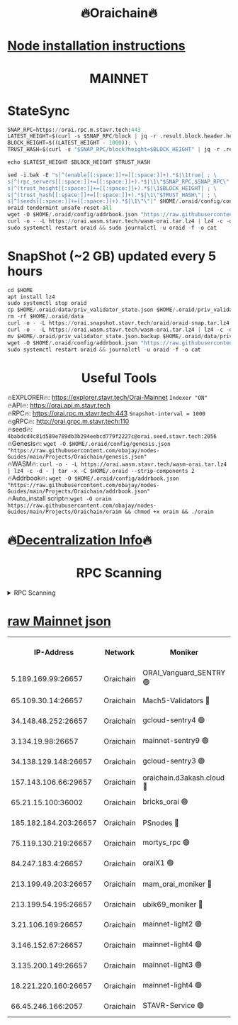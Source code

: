 <h1 align="center"> 🔥Oraichain🔥</h1>

[Node installation instructions](https://github.com/obajay/nodes-Guides/tree/main/Projects/Oraichain)
=
<h1 align="center"> MAINNET</h1>

# StateSync
```python
SNAP_RPC=https://orai.rpc.m.stavr.tech:443
LATEST_HEIGHT=$(curl -s $SNAP_RPC/block | jq -r .result.block.header.height); \
BLOCK_HEIGHT=$((LATEST_HEIGHT - 1000)); \
TRUST_HASH=$(curl -s "$SNAP_RPC/block?height=$BLOCK_HEIGHT" | jq -r .result.block_id.hash)

echo $LATEST_HEIGHT $BLOCK_HEIGHT $TRUST_HASH

sed -i.bak -E "s|^(enable[[:space:]]+=[[:space:]]+).*$|\1true| ; \
s|^(rpc_servers[[:space:]]+=[[:space:]]+).*$|\1\"$SNAP_RPC,$SNAP_RPC\"| ; \
s|^(trust_height[[:space:]]+=[[:space:]]+).*$|\1$BLOCK_HEIGHT| ; \
s|^(trust_hash[[:space:]]+=[[:space:]]+).*$|\1\"$TRUST_HASH\"| ; \
s|^(seeds[[:space:]]+=[[:space:]]+).*$|\1\"\"|" $HOME/.oraid/config/config.toml
oraid tendermint unsafe-reset-all
wget -O $HOME/.oraid/config/addrbook.json "https://raw.githubusercontent.com/obajay/nodes-Guides/main/Projects/Oraichain/addrbook.json"
curl -o - -L https://orai.wasm.stavr.tech/wasm-orai.tar.lz4 | lz4 -c -d - | tar -x -C $HOME/.oraid --strip-components 2
sudo systemctl restart oraid && sudo journalctl -u oraid -f -o cat
```
# SnapShot (~2 GB) updated every 5 hours
```python
cd $HOME
apt install lz4
sudo systemctl stop oraid
cp $HOME/.oraid/data/priv_validator_state.json $HOME/.oraid/priv_validator_state.json.backup
rm -rf $HOME/.oraid/data
curl -o - -L https://orai.snapshot.stavr.tech/oraid/oraid-snap.tar.lz4 | lz4 -c -d - | tar -x -C $HOME/.oraid --strip-components 2
curl -o - -L https://orai.wasm.stavr.tech/wasm-orai.tar.lz4 | lz4 -c -d - | tar -x -C $HOME/.oraid --strip-components 2
mv $HOME/.oraid/priv_validator_state.json.backup $HOME/.oraid/data/priv_validator_state.json
wget -O $HOME/.oraid/config/addrbook.json "https://raw.githubusercontent.com/obajay/nodes-Guides/main/Projects/Oraichain/addrbook.json"
sudo systemctl restart oraid && journalctl -u oraid -f -o cat
```

 <h1 align="center"> Useful Tools</h1>

🔥EXPLORER🔥:     https://explorer.stavr.tech/Orai-Mainnet        `Indexer "ON"` \
🔥API🔥:          https://orai.api.m.stavr.tech \
🔥RPC🔥:          https://orai.rpc.m.stavr.tech:443              `Snapshot-interval = 1000` \
🔥gRPC🔥:         http://orai.grpc.m.stavr.tech:110 \
🔥seed🔥:      `4babdcd4c81d589e789db3b294eebcd779f2227c@orai.seed.stavr.tech:2056` \
🔥Genesis🔥:   `wget -O $HOME/.oraid/config/genesis.json "https://raw.githubusercontent.com/obajay/nodes-Guides/main/Projects/Oraichain/genesis.json"` \
🔥WASM🔥:      `curl -o - -L https://orai.wasm.stavr.tech/wasm-orai.tar.lz4 | lz4 -c -d - | tar -x -C $HOME/.oraid --strip-components 2` \
🔥Addrbook🔥:  `wget -O $HOME/.oraid/config/addrbook.json "https://raw.githubusercontent.com/obajay/nodes-Guides/main/Projects/Oraichain/addrbook.json"` \
🔥Auto_install script🔥:`wget -O oraim https://raw.githubusercontent.com/obajay/nodes-Guides/main/Projects/Oraichain/oraim && chmod +x oraim && ./oraim`

🔥[Decentralization Info](https://github.com/obajay/StateSync-snapshots/tree/main/Projects/Oraichain/Decentralization)🔥
=
<h1 align="center"> RPC Scanning</h1>

<details>
<summary>RPC Scanning</summary>

<h2 align="center"> We scan nodes in real time every 4 hours. And we provide the final result of RPC endpoints.
We cannot influence the operation of these nodes in any way. </h2>


```python
If Voting Power is higher than 0 --> then the Node is a validator of the network and may be subject to attack and be a potential threat to the chain.
```
```python
We marked such validators with a red symbol
```

</details>

[raw Mainnet json](https://rpc-check.oraim.stavr.tech/oraim/rpc-oraim-result.json)
=


<table><tr><th>IP-Address</th><th>Network</th><th>Moniker</th><th>Latest Block Height</th><th>Earliest Block Height</th><th>Catching Up</th><th>Tx Index</th><th>Voting Power</th><th>Scan Time</th></tr><tr><td>5.189.169.99:26657</td><td>Oraichain</td><td>ORAI_Vanguard_SENTRY 🟢</td><td>16631323</td><td>0</td><td>False</td><td>off</td><td>0</td><td>2024-03-21T01:39:06.897958730UTC</td></tr><tr><td>65.109.30.14:26657</td><td>Oraichain</td><td>Mach5-Validators 🔴</td><td>16631362</td><td>0</td><td>False</td><td>off</td><td>212</td><td>2024-03-21T01:39:59.148256229UTC</td></tr><tr><td>34.148.48.252:26657</td><td>Oraichain</td><td>gcloud-sentry4 🟢</td><td>16631326</td><td>1</td><td>False</td><td>on</td><td>0</td><td>2024-03-21T01:39:10.188432385UTC</td></tr><tr><td>3.134.19.98:26657</td><td>Oraichain</td><td>mainnet-sentry9 🟢</td><td>16631343</td><td>1</td><td>False</td><td>on</td><td>0</td><td>2024-03-21T01:39:32.569921566UTC</td></tr><tr><td>34.138.129.148:26657</td><td>Oraichain</td><td>gcloud-sentry3 🟢</td><td>16631351</td><td>1</td><td>False</td><td>on</td><td>0</td><td>2024-03-21T01:39:47.493987947UTC</td></tr><tr><td>157.143.106.66:29657</td><td>Oraichain</td><td>oraichain.d3akash.cloud 🔴</td><td>16631332</td><td>15047495</td><td>False</td><td>on</td><td>187</td><td>2024-03-21T01:39:16.642271130UTC</td></tr><tr><td>65.21.15.100:36002</td><td>Oraichain</td><td>bricks_orai 🟢</td><td>16631368</td><td>15848470</td><td>False</td><td>on</td><td>0</td><td>2024-03-21T01:40:05.583098966UTC</td></tr><tr><td>185.182.184.203:26657</td><td>Oraichain</td><td>PSnodes 🔴</td><td>16631323</td><td>15946937</td><td>False</td><td>off</td><td>29</td><td>2024-03-21T01:39:07.211330348UTC</td></tr><tr><td>75.119.130.219:26657</td><td>Oraichain</td><td>mortys_rpc 🟢</td><td>16631358</td><td>15960001</td><td>False</td><td>on</td><td>0</td><td>2024-03-21T01:39:54.623175459UTC</td></tr><tr><td>84.247.183.4:26657</td><td>Oraichain</td><td>oraiX1 🟢</td><td>16630994</td><td>16177601</td><td>False</td><td>on</td><td>0</td><td>2024-03-21T01:40:09.971631633UTC</td></tr><tr><td>213.199.49.203:26657</td><td>Oraichain</td><td>mam_orai_moniker 🔴</td><td>16631340</td><td>16268001</td><td>False</td><td>on</td><td>8</td><td>2024-03-21T01:39:25.775677577UTC</td></tr><tr><td>213.199.54.195:26657</td><td>Oraichain</td><td>ubik69_moniker 🔴</td><td>16631323</td><td>16400001</td><td>False</td><td>on</td><td>1830</td><td>2024-03-21T01:39:07.538609374UTC</td></tr><tr><td>3.21.106.169:26657</td><td>Oraichain</td><td>mainnet-light2 🟢</td><td>16631339</td><td>16436001</td><td>False</td><td>on</td><td>0</td><td>2024-03-21T01:39:25.476525013UTC</td></tr><tr><td>3.146.152.67:26657</td><td>Oraichain</td><td>mainnet-light4 🟢</td><td>16631343</td><td>16436001</td><td>False</td><td>on</td><td>0</td><td>2024-03-21T01:39:33.223880838UTC</td></tr><tr><td>3.135.200.149:26657</td><td>Oraichain</td><td>mainnet-light3 🟢</td><td>16631347</td><td>16436001</td><td>False</td><td>on</td><td>0</td><td>2024-03-21T01:39:38.006070522UTC</td></tr><tr><td>18.221.220.160:26657</td><td>Oraichain</td><td>mainnet-light4 🟢</td><td>16631350</td><td>16588001</td><td>False</td><td>on</td><td>0</td><td>2024-03-21T01:39:42.719790119UTC</td></tr><tr><td>66.45.246.166:2057</td><td>Oraichain</td><td>STAVR-Service 🟢</td><td>16626010</td><td>16613001</td><td>False</td><td>on</td><td>0</td><td>2024-03-21T01:39:54.264391788UTC</td></tr></table>
